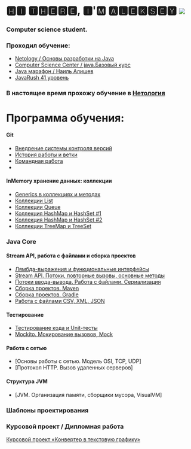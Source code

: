 # 🅷🅸 🆃🅷🅴🆁🅴, 🅸'🅼 🅰🅻🅴🅺🆂🅴🆈 ![](https://github.com/blackcater/blackcater/raw/main/images/Hi.gif)
### Computer science student.

### Проходил обучение:
- [Netology / Основы разработки на Java]()
- [Computer Science Center / java.Базовый курс]()
- [Java марафон / Наиль Алишев](https://github.com/AlekseiAnikeev/marathon)
- [JavaRush 41 уровень](https://javarush.ru/users/2888134)
### В настоящее время прохожу обучение в [Нетология](https://netology.ru/)

# Программа обучения:

#### Git
- [Внедрение системы контроля версий](https://github.com/AlekseiAnikeev/netology-lesson13)
- [История работы и ветки](https://github.com/AlekseiAnikeev/netology-lesson13)
- [Командная работа](https://github.com/Kolyvanov/Teamwork1)
- 
#### InMemory хранение данных: коллекции
- [Generics в коллекциях и методах](https://github.com/AlekseiAnikeev/netology-lesson17)
- [Коллекции List](https://github.com/AlekseiAnikeev/netology-lesson18)
- [Коллекции Queue](https://github.com/AlekseiAnikeev/netology-lesson19)
- [Коллекция HashMap и HashSet #1](https://github.com/AlekseiAnikeev/netology-lesson20-1)
- [Коллекция HashMap и HashSet #2](https://github.com/AlekseiAnikeev/-netology-lesson20-2)
- [Коллекции TreeMap и TreeSet](https://github.com/AlekseiAnikeev/netology-lesson21)

### Java Core

#### Stream API, работа с файлами и сборка проектов
- [Лямбда-выражения и функциональные интерфейсы](https://github.com/AlekseiAnikeev/netology-lesson21)
- [Stream API. Потоки, повторные вызовы, основные методы](https://github.com/AlekseiAnikeev/netology-lesson23)
- [Потоки ввода-вывода. Работа с файлами. Сериализация](https://github.com/AlekseiAnikeev/netology-lesson24)
- [Сборка проектов. Maven](https://github.com/AlekseiAnikeev/netology-lesson25-1)
- [Сборка проектов. Gradle](https://github.com/AlekseiAnikeev/netology-lesson25-2)
- [Работа с файлами CSV, XML, JSON](https://github.com/AlekseiAnikeev/netology-lesson24)

#### Тестирование
- [Тестирование кода и Unit-тесты](https://github.com/AlekseiAnikeev/netology-lesson26)
- [Mockito. Мокирование вызовов, Mock](https://github.com/AlekseiAnikeev/netology-lesson27)

#### Работа с сетью
- [Основы работы с сетью. Модель OSI, TCP, UDP]
- [Протокол HTTP. Вызов удаленных серверов]

#### Структура JVM
- [JVM. Организация памяти, сборщики мусора, VisualVM]
### Шаблоны проектирования

### Курсовой проект / Дипломная работа
[Курсовой проект «Конвертер в текстовую графику»](https://github.com/AlekseiAnikeev/ConverterToTextGraphics)
<!--
**AlekseiAnikeev/AlekseiAnikeev** is a ✨ _special_ ✨ repository because its `README.md` (this file) appears on your GitHub profile.

Here are some ideas to get you started:

- 🔭 I’m currently working on ...
- 🌱 I’m currently learning ...
- 👯 I’m looking to collaborate on ...
- 🤔 I’m looking for help with ...
- 💬 Ask me about ...
- 📫 How to reach me: ...
- 😄 Pronouns: ...
- ⚡ Fun fact: ...
-->
